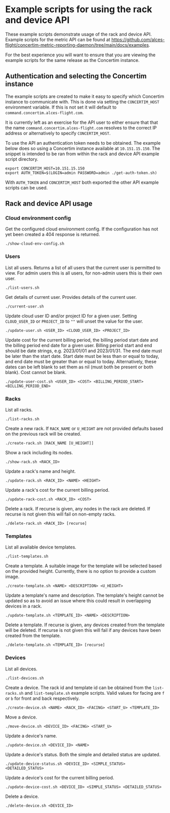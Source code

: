 # Example scripts for using the rack and device API

These example scripts demonstrate usage of the rack and device API.  Example
scripts for the metric API can be found at
https://github.com/alces-flight/concertim-metric-reporting-daemon/tree/main/docs/examples.

For the best experience you will want to ensure that you are viewing the
example scripts for the same release as the Concertim instance.

## Authentication and selecting the Concertim instance

The example scripts are created to make it easy to specify which Concertim
instance to communicate with.  This is done via setting the `CONCERTIM_HOST`
environment variable.  If this is not set it will default to
`command.concertim.alces-flight.com`.

It is currently left as an exercise for the API user to either ensure that that
the name `command.concertim.alces-flight.com` resolves to the correct IP
address or alternatively to specify `CONCERTIM_HOST`.

To use the API an authentication token needs to be obtained.  The example below
does so using a Concertim instance available at `10.151.15.150`.  The snippet
is intended to be ran from within the rack and device API example script
directory.

```
export CONCERTIM_HOST=10.151.15.150
export AUTH_TOKEN=$(LOGIN=admin PASSWORD=admin ./get-auth-token.sh)
```

With `AUTH_TOKEN` and `CONCERTIM_HOST` both exported the other API example
scripts can be used.

## Rack and device API usage

### Cloud environment config

Get the configured cloud environment config.  If the configuration has not yet
been created a 404 response is returned.

```
./show-cloud-env-config.sh
```

### Users

List all users.  Returns a list of all users that the current user is permitted
to view.  For admin users this is all users, for non-admin users this is their
own user.

```
./list-users.sh
```

Get details of current user.  Provides details of the current user.

```
./current-user.sh
```

Update cloud user ID and/or project ID for a given user.  Setting
`CLOUD_USER_ID` or `PROJECT_ID` to `""` will unset the value for the user.

```
./update-user.sh <USER_ID> <CLOUD_USER_ID> <PROJECT_ID>
```

Update cost for the current billing period, the billing period start date and the billing period end date for a given user.
Billing period start and end should be date strings, e.g. 2023/01/01 and 2023/01/31. The end date must be
later than the start date. Start date must be less than or equal to today, and end date must be greater than
or equal to today. Alternatively, these dates can be left blank to set them as nil (must both be present or both blank).
Cost cannot be blank.

```
./update-user-cost.sh <USER_ID> <COST> <BILLING_PERIOD_START> <BILLING_PERIOD_END>
```

### Racks

List all racks.

```
./list-racks.sh
```

Create a new rack.  If `RACK_NAME` or `U_HEIGHT` are not provided defaults
based on the previous rack will be created.

```
./create-rack.sh [RACK_NAME [U_HEIGHT]]
```

Show a rack including its nodes.

```
./show-rack.sh <RACK_ID>
```

Update a rack's name and height.

```
./update-rack.sh <RACK_ID> <NAME> <HEIGHT>
```

Update a rack's cost for the current billing period.

```
./update-rack-cost.sh <RACK_ID> <COST>
```

Delete a rack.  If recurse is given, any nodes in the rack are deleted.  If
recurse is not given this will fail on non-empty racks.

```
./delete-rack.sh <RACK_ID> [recurse]
```

### Templates

List all available device templates.

```
./list-templates.sh
```

Create a template.  A suitable image for the template will be selected based on
the provided height.  Currently, there is no option to provide a custom image.

```
./create-template.sh <NAME> <DESCRIPTION> <U_HEIGHT>
```

Update a template's name and description.  The template's height cannot be
updated so as to avoid an issue where this could result in overlapping devices
in a rack.

```
./update-template.sh <TEMPLATE_ID> <NAME> <DESCRIPTION>
```

Delete a template.  If recurse is given, any devices created from the template
will be deleted.  If recurse is not given this will fail if any devices have
been created from the template.

```
./delete-template.sh <TEMPLATE_ID> [recurse]
```

### Devices

List all devices.

```
./list-devices.sh
```

Create a device.  The rack id and template id can be obtained from the
`list-racks.sh` and `list-template.sh` example scripts.  Valid values for
facing are `f` or `b` for front and back respectively.

```
./create-device.sh <NAME> <RACK_ID> <FACING> <START_U> <TEMPLATE_ID>
```

Move a device.

```
./move-device.sh <DEVICE_ID> <FACING> <START_U>
```

Update a device's name.

```
./update-device.sh <DEVICE_ID> <NAME>
```

Update a device's status.  Both the simple and detailed status are updated.

```
./update-device-status.sh <DEVICE_ID> <SIMPLE_STATUS> <DETAILED_STATUS>
```

Update a device's cost for the current billing period.

```
./update-device-cost.sh <DEVICE_ID> <SIMPLE_STATUS> <DETAILED_STATUS>
```

Delete a device.

```
./delete-device.sh <DEVICE_ID>
```
